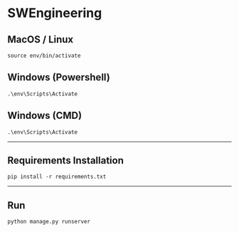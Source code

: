 # SWEngineering

## MacOS / Linux
```
source env/bin/activate
```

## Windows (Powershell)
```
.\env\Scripts\Activate
```

## Windows (CMD)
```
.\env\Scripts\Activate
```

---
## Requirements Installation
```
pip install -r requirements.txt
```

---
## Run
```
python manage.py runserver
```

